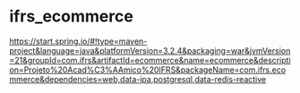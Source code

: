 # ifrs_ecommerce

https://start.spring.io/#!type=maven-project&language=java&platformVersion=3.2.4&packaging=war&jvmVersion=21&groupId=com.ifrs&artifactId=ecommerce&name=ecommerce&description=Projeto%20Acad%C3%AAmico%20IFRS&packageName=com.ifrs.ecommerce&dependencies=web,data-jpa,postgresql,data-redis-reactive
